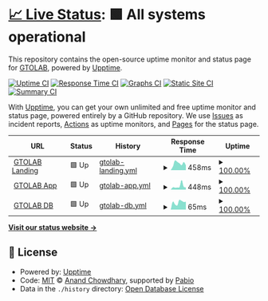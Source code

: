 # [📈 Live Status](https://GTOLAB.github.io/upptime): <!--live status--> **🟩 All systems operational**

This repository contains the open-source uptime monitor and status page for [GTOLAB](https://GTOLAB.github.io/upptime), powered by [Upptime](https://github.com/upptime/upptime).

[![Uptime CI](https://github.com/GTOLAB/upptime/workflows/Uptime%20CI/badge.svg)](https://github.com/GTOLAB/upptime/actions?query=workflow%3A%22Uptime+CI%22)
[![Response Time CI](https://github.com/GTOLAB/upptime/workflows/Response%20Time%20CI/badge.svg)](https://github.com/GTOLAB/upptime/actions?query=workflow%3A%22Response+Time+CI%22)
[![Graphs CI](https://github.com/GTOLAB/upptime/workflows/Graphs%20CI/badge.svg)](https://github.com/GTOLAB/upptime/actions?query=workflow%3A%22Graphs+CI%22)
[![Static Site CI](https://github.com/GTOLAB/upptime/workflows/Static%20Site%20CI/badge.svg)](https://github.com/GTOLAB/upptime/actions?query=workflow%3A%22Static+Site+CI%22)
[![Summary CI](https://github.com/GTOLAB/upptime/workflows/Summary%20CI/badge.svg)](https://github.com/GTOLAB/upptime/actions?query=workflow%3A%22Summary+CI%22)

With [Upptime](https://upptime.js.org), you can get your own unlimited and free uptime monitor and status page, powered entirely by a GitHub repository. We use [Issues](https://github.com/GTOLAB/upptime/issues) as incident reports, [Actions](https://github.com/GTOLAB/upptime/actions) as uptime monitors, and [Pages](https://GTOLAB.github.io/upptime) for the status page.

<!--start: status pages-->
<!-- This summary is generated by Upptime (https://github.com/upptime/upptime) -->
<!-- Do not edit this manually, your changes will be overwritten -->
<!-- prettier-ignore -->
| URL | Status | History | Response Time | Uptime |
| --- | ------ | ------- | ------------- | ------ |
| <img alt="" src="https://icons.duckduckgo.com/ip3/www.gtolab.com.ico" height="13"> [GTOLAB Landing](https://www.gtolab.com) | 🟩 Up | [gtolab-landing.yml](https://github.com/GTOLAB/upptime/commits/HEAD/history/gtolab-landing.yml) | <details><summary><img alt="Response time graph" src="./graphs/gtolab-landing/response-time-week.png" height="20"> 458ms</summary><br><a href="https://GTOLAB.github.io/upptime/history/gtolab-landing"><img alt="Response time 504" src="https://img.shields.io/endpoint?url=https%3A%2F%2Fraw.githubusercontent.com%2FGTOLAB%2Fupptime%2FHEAD%2Fapi%2Fgtolab-landing%2Fresponse-time.json"></a><br><a href="https://GTOLAB.github.io/upptime/history/gtolab-landing"><img alt="24-hour response time 334" src="https://img.shields.io/endpoint?url=https%3A%2F%2Fraw.githubusercontent.com%2FGTOLAB%2Fupptime%2FHEAD%2Fapi%2Fgtolab-landing%2Fresponse-time-day.json"></a><br><a href="https://GTOLAB.github.io/upptime/history/gtolab-landing"><img alt="7-day response time 458" src="https://img.shields.io/endpoint?url=https%3A%2F%2Fraw.githubusercontent.com%2FGTOLAB%2Fupptime%2FHEAD%2Fapi%2Fgtolab-landing%2Fresponse-time-week.json"></a><br><a href="https://GTOLAB.github.io/upptime/history/gtolab-landing"><img alt="30-day response time 513" src="https://img.shields.io/endpoint?url=https%3A%2F%2Fraw.githubusercontent.com%2FGTOLAB%2Fupptime%2FHEAD%2Fapi%2Fgtolab-landing%2Fresponse-time-month.json"></a><br><a href="https://GTOLAB.github.io/upptime/history/gtolab-landing"><img alt="1-year response time 504" src="https://img.shields.io/endpoint?url=https%3A%2F%2Fraw.githubusercontent.com%2FGTOLAB%2Fupptime%2FHEAD%2Fapi%2Fgtolab-landing%2Fresponse-time-year.json"></a></details> | <details><summary><a href="https://GTOLAB.github.io/upptime/history/gtolab-landing">100.00%</a></summary><a href="https://GTOLAB.github.io/upptime/history/gtolab-landing"><img alt="All-time uptime 99.97%" src="https://img.shields.io/endpoint?url=https%3A%2F%2Fraw.githubusercontent.com%2FGTOLAB%2Fupptime%2FHEAD%2Fapi%2Fgtolab-landing%2Fuptime.json"></a><br><a href="https://GTOLAB.github.io/upptime/history/gtolab-landing"><img alt="24-hour uptime 100.00%" src="https://img.shields.io/endpoint?url=https%3A%2F%2Fraw.githubusercontent.com%2FGTOLAB%2Fupptime%2FHEAD%2Fapi%2Fgtolab-landing%2Fuptime-day.json"></a><br><a href="https://GTOLAB.github.io/upptime/history/gtolab-landing"><img alt="7-day uptime 100.00%" src="https://img.shields.io/endpoint?url=https%3A%2F%2Fraw.githubusercontent.com%2FGTOLAB%2Fupptime%2FHEAD%2Fapi%2Fgtolab-landing%2Fuptime-week.json"></a><br><a href="https://GTOLAB.github.io/upptime/history/gtolab-landing"><img alt="30-day uptime 100.00%" src="https://img.shields.io/endpoint?url=https%3A%2F%2Fraw.githubusercontent.com%2FGTOLAB%2Fupptime%2FHEAD%2Fapi%2Fgtolab-landing%2Fuptime-month.json"></a><br><a href="https://GTOLAB.github.io/upptime/history/gtolab-landing"><img alt="1-year uptime 99.97%" src="https://img.shields.io/endpoint?url=https%3A%2F%2Fraw.githubusercontent.com%2FGTOLAB%2Fupptime%2FHEAD%2Fapi%2Fgtolab-landing%2Fuptime-year.json"></a></details>
| <img alt="" src="https://icons.duckduckgo.com/ip3/app.gtolab.com.ico" height="13"> [GTOLAB App](https://app.gtolab.com) | 🟩 Up | [gtolab-app.yml](https://github.com/GTOLAB/upptime/commits/HEAD/history/gtolab-app.yml) | <details><summary><img alt="Response time graph" src="./graphs/gtolab-app/response-time-week.png" height="20"> 448ms</summary><br><a href="https://GTOLAB.github.io/upptime/history/gtolab-app"><img alt="Response time 330" src="https://img.shields.io/endpoint?url=https%3A%2F%2Fraw.githubusercontent.com%2FGTOLAB%2Fupptime%2FHEAD%2Fapi%2Fgtolab-app%2Fresponse-time.json"></a><br><a href="https://GTOLAB.github.io/upptime/history/gtolab-app"><img alt="24-hour response time 290" src="https://img.shields.io/endpoint?url=https%3A%2F%2Fraw.githubusercontent.com%2FGTOLAB%2Fupptime%2FHEAD%2Fapi%2Fgtolab-app%2Fresponse-time-day.json"></a><br><a href="https://GTOLAB.github.io/upptime/history/gtolab-app"><img alt="7-day response time 448" src="https://img.shields.io/endpoint?url=https%3A%2F%2Fraw.githubusercontent.com%2FGTOLAB%2Fupptime%2FHEAD%2Fapi%2Fgtolab-app%2Fresponse-time-week.json"></a><br><a href="https://GTOLAB.github.io/upptime/history/gtolab-app"><img alt="30-day response time 331" src="https://img.shields.io/endpoint?url=https%3A%2F%2Fraw.githubusercontent.com%2FGTOLAB%2Fupptime%2FHEAD%2Fapi%2Fgtolab-app%2Fresponse-time-month.json"></a><br><a href="https://GTOLAB.github.io/upptime/history/gtolab-app"><img alt="1-year response time 330" src="https://img.shields.io/endpoint?url=https%3A%2F%2Fraw.githubusercontent.com%2FGTOLAB%2Fupptime%2FHEAD%2Fapi%2Fgtolab-app%2Fresponse-time-year.json"></a></details> | <details><summary><a href="https://GTOLAB.github.io/upptime/history/gtolab-app">100.00%</a></summary><a href="https://GTOLAB.github.io/upptime/history/gtolab-app"><img alt="All-time uptime 100.00%" src="https://img.shields.io/endpoint?url=https%3A%2F%2Fraw.githubusercontent.com%2FGTOLAB%2Fupptime%2FHEAD%2Fapi%2Fgtolab-app%2Fuptime.json"></a><br><a href="https://GTOLAB.github.io/upptime/history/gtolab-app"><img alt="24-hour uptime 100.00%" src="https://img.shields.io/endpoint?url=https%3A%2F%2Fraw.githubusercontent.com%2FGTOLAB%2Fupptime%2FHEAD%2Fapi%2Fgtolab-app%2Fuptime-day.json"></a><br><a href="https://GTOLAB.github.io/upptime/history/gtolab-app"><img alt="7-day uptime 100.00%" src="https://img.shields.io/endpoint?url=https%3A%2F%2Fraw.githubusercontent.com%2FGTOLAB%2Fupptime%2FHEAD%2Fapi%2Fgtolab-app%2Fuptime-week.json"></a><br><a href="https://GTOLAB.github.io/upptime/history/gtolab-app"><img alt="30-day uptime 100.00%" src="https://img.shields.io/endpoint?url=https%3A%2F%2Fraw.githubusercontent.com%2FGTOLAB%2Fupptime%2FHEAD%2Fapi%2Fgtolab-app%2Fuptime-month.json"></a><br><a href="https://GTOLAB.github.io/upptime/history/gtolab-app"><img alt="1-year uptime 100.00%" src="https://img.shields.io/endpoint?url=https%3A%2F%2Fraw.githubusercontent.com%2FGTOLAB%2Fupptime%2FHEAD%2Fapi%2Fgtolab-app%2Fuptime-year.json"></a></details>
| <img alt="" src="https://icons.duckduckgo.com/ip3/app.gtolab.com.ico" height="13"> [GTOLAB DB](https://app.gtolab.com/api/health) | 🟩 Up | [gtolab-db.yml](https://github.com/GTOLAB/upptime/commits/HEAD/history/gtolab-db.yml) | <details><summary><img alt="Response time graph" src="./graphs/gtolab-db/response-time-week.png" height="20"> 65ms</summary><br><a href="https://GTOLAB.github.io/upptime/history/gtolab-db"><img alt="Response time 60" src="https://img.shields.io/endpoint?url=https%3A%2F%2Fraw.githubusercontent.com%2FGTOLAB%2Fupptime%2FHEAD%2Fapi%2Fgtolab-db%2Fresponse-time.json"></a><br><a href="https://GTOLAB.github.io/upptime/history/gtolab-db"><img alt="24-hour response time 70" src="https://img.shields.io/endpoint?url=https%3A%2F%2Fraw.githubusercontent.com%2FGTOLAB%2Fupptime%2FHEAD%2Fapi%2Fgtolab-db%2Fresponse-time-day.json"></a><br><a href="https://GTOLAB.github.io/upptime/history/gtolab-db"><img alt="7-day response time 65" src="https://img.shields.io/endpoint?url=https%3A%2F%2Fraw.githubusercontent.com%2FGTOLAB%2Fupptime%2FHEAD%2Fapi%2Fgtolab-db%2Fresponse-time-week.json"></a><br><a href="https://GTOLAB.github.io/upptime/history/gtolab-db"><img alt="30-day response time 60" src="https://img.shields.io/endpoint?url=https%3A%2F%2Fraw.githubusercontent.com%2FGTOLAB%2Fupptime%2FHEAD%2Fapi%2Fgtolab-db%2Fresponse-time-month.json"></a><br><a href="https://GTOLAB.github.io/upptime/history/gtolab-db"><img alt="1-year response time 60" src="https://img.shields.io/endpoint?url=https%3A%2F%2Fraw.githubusercontent.com%2FGTOLAB%2Fupptime%2FHEAD%2Fapi%2Fgtolab-db%2Fresponse-time-year.json"></a></details> | <details><summary><a href="https://GTOLAB.github.io/upptime/history/gtolab-db">100.00%</a></summary><a href="https://GTOLAB.github.io/upptime/history/gtolab-db"><img alt="All-time uptime 99.99%" src="https://img.shields.io/endpoint?url=https%3A%2F%2Fraw.githubusercontent.com%2FGTOLAB%2Fupptime%2FHEAD%2Fapi%2Fgtolab-db%2Fuptime.json"></a><br><a href="https://GTOLAB.github.io/upptime/history/gtolab-db"><img alt="24-hour uptime 100.00%" src="https://img.shields.io/endpoint?url=https%3A%2F%2Fraw.githubusercontent.com%2FGTOLAB%2Fupptime%2FHEAD%2Fapi%2Fgtolab-db%2Fuptime-day.json"></a><br><a href="https://GTOLAB.github.io/upptime/history/gtolab-db"><img alt="7-day uptime 100.00%" src="https://img.shields.io/endpoint?url=https%3A%2F%2Fraw.githubusercontent.com%2FGTOLAB%2Fupptime%2FHEAD%2Fapi%2Fgtolab-db%2Fuptime-week.json"></a><br><a href="https://GTOLAB.github.io/upptime/history/gtolab-db"><img alt="30-day uptime 100.00%" src="https://img.shields.io/endpoint?url=https%3A%2F%2Fraw.githubusercontent.com%2FGTOLAB%2Fupptime%2FHEAD%2Fapi%2Fgtolab-db%2Fuptime-month.json"></a><br><a href="https://GTOLAB.github.io/upptime/history/gtolab-db"><img alt="1-year uptime 99.99%" src="https://img.shields.io/endpoint?url=https%3A%2F%2Fraw.githubusercontent.com%2FGTOLAB%2Fupptime%2FHEAD%2Fapi%2Fgtolab-db%2Fuptime-year.json"></a></details>

<!--end: status pages-->

[**Visit our status website →**](https://GTOLAB.github.io/upptime)

## 📄 License

- Powered by: [Upptime](https://github.com/upptime/upptime)
- Code: [MIT](./LICENSE) © [Anand Chowdhary](https://anandchowdhary.com), supported by [Pabio](https://pabio.com)
- Data in the `./history` directory: [Open Database License](https://opendatacommons.org/licenses/odbl/1-0/)
